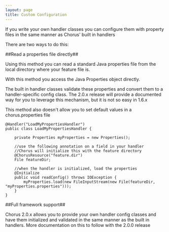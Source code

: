 ```yaml
---
layout: page
title: Custom Configuration
---
```


If you write your own handler classes you can configure them with property files in the same manner as Chorus' built in handlers

There are two ways to do this:

##Read a properties file directly##

Using this method you can read a standard Java properties file from the local directory where your feature file is.

With this method you access the Java Properties object directly.

The built in handler classes validate these properties and convert them to a handler-specific config class.
The 2.0.x release will provide a documented way for you to leverage this mechanism, but it is not so easy in 1.6.x

This method also doesn't allow you to set default values in a chorus.properties file

    @Handler("LoadMyPropertiesHandler")
    public class LoadMyPropertiesHandler {

        private Properties myProperties = new Properties();

        //use the following annotation on a field in your handler
        //Chorus will initialize this with the feature directory
        @ChorusResource("feature.dir")
        File featureDir;

        //when the handler is initialized, load the properties
        @Initialize
        public void readConfig() throws IOException {
            myProperties.load(new FileInputStream(new File(featureDir, "myProperties.properties")));
        }
    }

##Full framework support##

Chorus 2.0.x allows you to provide your own handler config classes and have them initialized and validated in the same manner as the built in handlers.
More documentation on this to follow with the 2.0.0 release







